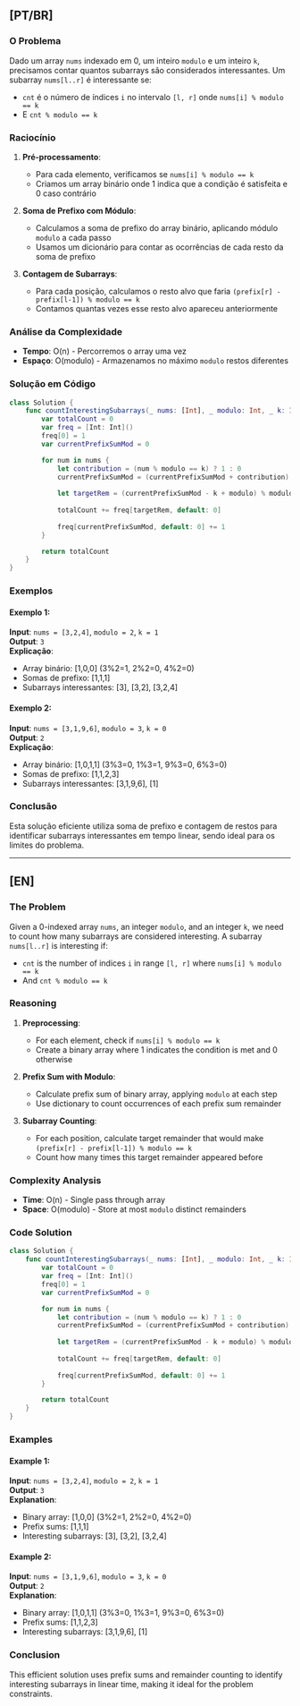 ## [PT/BR]

### O Problema

Dado um array `nums` indexado em 0, um inteiro `modulo` e um inteiro `k`, precisamos contar quantos subarrays são considerados interessantes. Um subarray `nums[l..r]` é interessante se:
- `cnt` é o número de índices `i` no intervalo `[l, r]` onde `nums[i] % modulo == k`
- E `cnt % modulo == k`

### Raciocínio

1. **Pré-processamento**:
   - Para cada elemento, verificamos se `nums[i] % modulo == k`
   - Criamos um array binário onde 1 indica que a condição é satisfeita e 0 caso contrário

2. **Soma de Prefixo com Módulo**:
   - Calculamos a soma de prefixo do array binário, aplicando módulo `modulo` a cada passo
   - Usamos um dicionário para contar as ocorrências de cada resto da soma de prefixo

3. **Contagem de Subarrays**:
   - Para cada posição, calculamos o resto alvo que faria `(prefix[r] - prefix[l-1]) % modulo == k`
   - Contamos quantas vezes esse resto alvo apareceu anteriormente

### Análise da Complexidade

- **Tempo**: O(n) - Percorremos o array uma vez
- **Espaço**: O(modulo) - Armazenamos no máximo `modulo` restos diferentes

### Solução em Código

```swift
class Solution {
    func countInterestingSubarrays(_ nums: [Int], _ modulo: Int, _ k: Int) -> Int {
        var totalCount = 0
        var freq = [Int: Int]()
        freq[0] = 1
        var currentPrefixSumMod = 0

        for num in nums {
            let contribution = (num % modulo == k) ? 1 : 0
            currentPrefixSumMod = (currentPrefixSumMod + contribution) % modulo
            
            let targetRem = (currentPrefixSumMod - k + modulo) % modulo
            
            totalCount += freq[targetRem, default: 0]
            
            freq[currentPrefixSumMod, default: 0] += 1
        }

        return totalCount
    }
}
```

### Exemplos

#### Exemplo 1:
**Input**: `nums = [3,2,4]`, `modulo = 2`, `k = 1`  
**Output**: `3`  
**Explicação**:
- Array binário: [1,0,0] (3%2=1, 2%2=0, 4%2=0)
- Somas de prefixo: [1,1,1]
- Subarrays interessantes: [3], [3,2], [3,2,4]

#### Exemplo 2:
**Input**: `nums = [3,1,9,6]`, `modulo = 3`, `k = 0`  
**Output**: `2`  
**Explicação**:
- Array binário: [1,0,1,1] (3%3=0, 1%3=1, 9%3=0, 6%3=0)
- Somas de prefixo: [1,1,2,3]
- Subarrays interessantes: [3,1,9,6], [1]

### Conclusão

Esta solução eficiente utiliza soma de prefixo e contagem de restos para identificar subarrays interessantes em tempo linear, sendo ideal para os limites do problema.

---

## [EN]

### The Problem

Given a 0-indexed array `nums`, an integer `modulo`, and an integer `k`, we need to count how many subarrays are considered interesting. A subarray `nums[l..r]` is interesting if:
- `cnt` is the number of indices `i` in range `[l, r]` where `nums[i] % modulo == k`
- And `cnt % modulo == k`

### Reasoning

1. **Preprocessing**:
   - For each element, check if `nums[i] % modulo == k`
   - Create a binary array where 1 indicates the condition is met and 0 otherwise

2. **Prefix Sum with Modulo**:
   - Calculate prefix sum of binary array, applying `modulo` at each step
   - Use dictionary to count occurrences of each prefix sum remainder

3. **Subarray Counting**:
   - For each position, calculate target remainder that would make `(prefix[r] - prefix[l-1]) % modulo == k`
   - Count how many times this target remainder appeared before

### Complexity Analysis

- **Time**: O(n) - Single pass through array
- **Space**: O(modulo) - Store at most `modulo` distinct remainders

### Code Solution

```swift
class Solution {
    func countInterestingSubarrays(_ nums: [Int], _ modulo: Int, _ k: Int) -> Int {
        var totalCount = 0
        var freq = [Int: Int]()
        freq[0] = 1
        var currentPrefixSumMod = 0

        for num in nums {
            let contribution = (num % modulo == k) ? 1 : 0
            currentPrefixSumMod = (currentPrefixSumMod + contribution) % modulo
            
            let targetRem = (currentPrefixSumMod - k + modulo) % modulo
            
            totalCount += freq[targetRem, default: 0]
            
            freq[currentPrefixSumMod, default: 0] += 1
        }

        return totalCount
    }
}
```

### Examples

#### Example 1:
**Input**: `nums = [3,2,4]`, `modulo = 2`, `k = 1`  
**Output**: `3`  
**Explanation**:
- Binary array: [1,0,0] (3%2=1, 2%2=0, 4%2=0)
- Prefix sums: [1,1,1]
- Interesting subarrays: [3], [3,2], [3,2,4]

#### Example 2:
**Input**: `nums = [3,1,9,6]`, `modulo = 3`, `k = 0`  
**Output**: `2`  
**Explanation**:
- Binary array: [1,0,1,1] (3%3=0, 1%3=1, 9%3=0, 6%3=0)
- Prefix sums: [1,1,2,3]
- Interesting subarrays: [3,1,9,6], [1]

### Conclusion

This efficient solution uses prefix sums and remainder counting to identify interesting subarrays in linear time, making it ideal for the problem constraints.